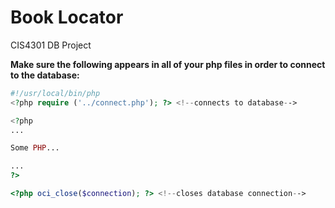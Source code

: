 Book Locator
=======

CIS4301 DB Project


<b>Make sure the following appears in all of your php files in order to connect to the database:</b>

```php
#!/usr/local/bin/php
<?php require ('../connect.php'); ?> <!--connects to database-->

<?php
...

Some PHP...

...
?>

<?php oci_close($connection); ?> <!--closes database connection-->
```

